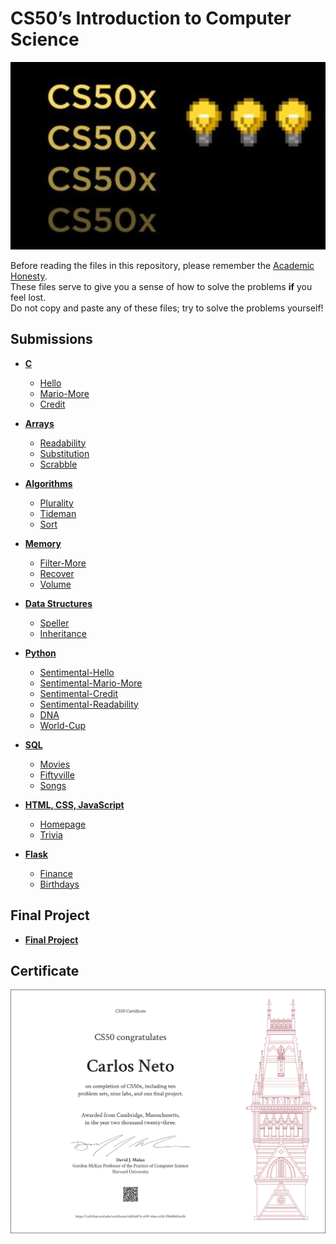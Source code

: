 # CS50’s Introduction to Computer Science

<img src="cs50x.jpg" alt="Banner" width="600"/>

Before reading the files in this repository, please remember the [Academic Honesty](https://cs50.harvard.edu/x/honesty/).\
These files serve to give you a sense of how to solve the problems **if** you feel lost.\
Do not copy and paste any of these files; try to solve the problems yourself!

## Submissions

* **[C](week1)**
   - [Hello](week1/hello)
   - [Mario-More](week1/mario-more)
   - [Credit](week1/credit)
   
* **[Arrays](week2)**
   - [Readability](week2/readbility)
   - [Substitution](week2/substitution)
   - [Scrabble](week2/scrabble)
   
* **[Algorithms](week3)**
   - [Plurality](week3/pluralty)
   - [Tideman](week3/tideman)
   - [Sort](week3/sort)
   
* **[Memory](week4)**
   - [Filter-More](week4/filter-more)
   - [Recover](week4/recover)
   - [Volume](week4/volume)
   
* **[Data Structures](week5)**
   - [Speller](week5/speller)
   - [Inheritance](week5/inheritance)
   
* **[Python](week6)**
   - [Sentimental-Hello](week6/sentimental-hello)
   - [Sentimental-Mario-More](week6/sentimental-mario-more)
   - [Sentimental-Credit](week6/sentimental-credit)
   - [Sentimental-Readability](week6/sentimental-readability)
   - [DNA](week6/dna)
   - [World-Cup](week6/world-cup)
   
* **[SQL](week7)**
   - [Movies](week7/movies)
   - [Fiftyville](week7/fiftyville)
   - [Songs](week7/songs)
   
* **[HTML, CSS, JavaScript](week8)**
   - [Homepage](week8/homepage)
   - [Trivia](week8/trivia)
   
* **[Flask](week9)**
   - [Finance](week9/finance)
   - [Birthdays](week9/birthdays)

## Final Project

* [**Final Project**](final-project)

## Certificate

![Certificate](CS50x.png)
